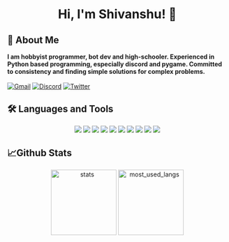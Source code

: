 <h1 align="center">Hi, I'm Shivanshu! 👋</h1>

## 🚀 About Me
<strong>I am hobbyist programmer, bot dev and high-schooler. Experienced in Python based programming, especially discord and pygame. Committed to consistency and finding simple solutions for complex problems.</strong>
<br>
<br>
[![Gmail](https://img.shields.io/badge/Gmail-D14836?style=for-the-badge&logo=gmail&logoColor=white)](mailto:chaudharyshivanshu0109@gmail.com)
[![Discord](https://img.shields.io/badge/Discord-7289DA?style=for-the-badge&logo=discord&logoColor=white)](https://discord.gg/yQXTNQcyUA)
[![Twitter](https://img.shields.io/badge/twitter-1DA1F2?style=for-the-badge&logo=twitter&logoColor=white)](https://twitter.com/itzz_maniac)

## 🛠 Languages and Tools
<p align="center">
<a><img src = "https://img.shields.io/badge/Python-14354C?style=for-the-badge&logo=python&logoColor=white"></a>
<a><img src = "https://img.shields.io/badge/HTML5-E34F26?style=for-the-badge&logo=html5&logoColor=white"></a>
<a><img src = "https://img.shields.io/badge/CSS3-1572B6?style=for-the-badge&logo=css3&logoColor=white"></a>
<a><img src = "https://img.shields.io/badge/GitHub-100000?style=for-the-badge&logo=github&logoColor=white"></a>
<a><img src = "https://img.shields.io/badge/GIT-E44C30?style=for-the-badge&logo=git&logoColor=white"></a>
<a><img src = "https://img.shields.io/badge/replit-667881?style=for-the-badge&logo=replit&logoColor=white"></a>
<a><img src = "https://img.shields.io/badge/Visual_Studio_Code-0078D4?style=for-the-badge&logo=visual%20studio%20code&logoColor=white"></a>
<a><img src = "https://img.shields.io/badge/powershell-5391FE?style=for-the-badge&logo=powershell&logoColor=white"></a>
<a><img src = "https://img.shields.io/badge/windows%20terminal-4D4D4D?style=for-the-badge&logo=windows%20terminal&logoColor=white"></a>
<a><img src = "https://img.shields.io/badge/Google_chrome-4285F4?style=for-the-badge&logo=Google-chrome&logoColor=white"></a>
</p>
  
## 📈Github Stats
<div align="center">
   <img src="https://github-readme-stats.vercel.app/api?username=shivanshu-chdry&show_icons=true&include_all_commits=true&count_private=true&bg_color=ffffff00&text_color=34ebe5&hide_border=true" height="150" alt="stats">
   <img src="https://github-readme-stats.vercel.app/api/top-langs/?username=shivanshu-chdry&layout=compact&langs_count=4&bg_color=ffffff00&text_color=34ebe5&count_private=true&hide_border=true" height="150" alt="most_used_langs">
</div>
